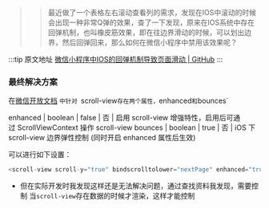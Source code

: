 >> 最近做了一个表格左右滚动查看列的需求，发现在IOS中滚动的时候会出现一种非常Q弹的效果，查了一下发现，原来在IOS系统中存在回弹机制，也叫橡皮筋效果，即在往边界滑动的时候，可以划出边界，然后回弹回来，那么如何在微信小程序中禁用该效果呢？

  :::tip 原文地址
  [微信小程序中IOS的回弹机制导致页面滑动 | GitHub](https://github.com/jynba/jynba.github.io/issues/64)
  :::
  
### 最终解决方案
在[微信开放文档](https://developers.weixin.qq.com/miniprogram/dev/component/scroll-view.html) `中针对 `scroll-view`存在两个属性，`enhanced`和`bounces`

enhanced | boolean | false | 否 | 启用 scroll-view 增强特性，启用后可通过 ScrollViewContext 操作 scroll-view
bounces | boolean | true | 否 | iOS 下 scroll-view 边界弹性控制 (同时开启 enhanced 属性后生效)

可以进行如下设置：
```js
<scroll-view scroll-y="true" bindscrolltolower="nextPage" enhanced="true" bounces="false"> 
```

* 但在实际开发时我发现这样还是无法解决问题，通过查找资料我发现，需要控制 当`scroll-view`存在数据的时候才渲染，这样才能控制
